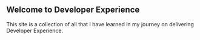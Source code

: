 ## Welcome to Developer Experience

This site is a collection of all that I have learned in my journey on delivering Developer Experience. 
